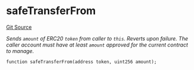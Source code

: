 # safeTransferFrom
[Git Source](https://github.com/zammdefi/ZAMM/blob/acf5c5bb2c446e0854e0315d682019d8a2d87e22/src/utils/TransferHelper.sol)

*Sends `amount` of ERC20 `token` from caller to `this`.
Reverts upon failure.
The caller account must have at least `amount` approved for
the current contract to manage.*


```solidity
function safeTransferFrom(address token, uint256 amount);
```

